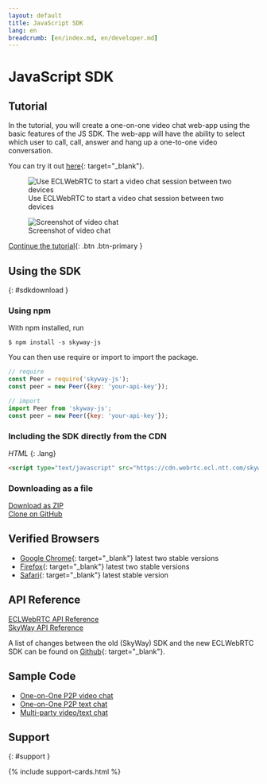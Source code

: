 ```yaml
---
layout: default
title: JavaScript SDK
lang: en
breadcrumb: [en/index.md, en/developer.md]
---
```


# JavaScript SDK

## Tutorial

In the tutorial, you will create a one-on-one video chat web-app using the basic features of the JS SDK.
The web-app will have the ability to select which user to call, call, answer and hang up a one-to-one video conversation.

You can try it out [here](https://webrtc.ecl.ntt.com/skyway-js-sdk-tutorial/){: target="_blank"}.

<figure class="figure">
  <img src="{{ site.baseurl }}/images/sdk-tutorial-top-image.png"
    class="figure-img img-fluid rounded" alt="Use ECLWebRTC to start a video chat session between two devices">
  <figcaption class="figure-caption">Use ECLWebRTC to start a video chat session between two devices</figcaption>
</figure>

<figure class="figure">
  <img src="{{ site.baseurl }}/images/js-tutorial-videchat.png"
    class="figure-img img-fluid rounded" alt="Screenshot of video chat">
  <figcaption class="figure-caption">Screenshot of video chat</figcaption>
</figure>

[Continue the tutorial](js-tutorial.html){: .btn .btn-primary }

## Using the SDK
{: #sdkdownload }

### Using npm

With npm installed, run

```
$ npm install -s skyway-js
```

You can then use require or import to import the package.

```js
// require
const Peer = require('skyway-js');
const peer = new Peer({key: 'your-api-key'});

// import
import Peer from 'skyway-js';
const peer = new Peer({key: 'your-api-key'});
```

### Including the SDK directly from the CDN

*HTML*
{: .lang}

```html
<script type="text/javascript" src="https://cdn.webrtc.ecl.ntt.com/skyway-latest.js"></script>
```

### Downloading as a file

<div class="d-sm-flex">
  <div class="pr-1 pb-2">
    <a href="https://github.com/skyway/skyway-js-sdk/archive/master.zip" class="btn btn-primary">Download as ZIP</a>
  </div>
  <div>
    <a href="https://github.com/skyway/skyway-js-sdk" class="btn btn-outline-primary" target="_blank">Clone on GitHub</a><br>
  </div>
</div>

##  Verified Browsers

- [Google Chrome](https://www.google.com/chrome){: target="_blank"} latest two stable versions
- [Firefox](https://www.mozilla.org/firefox/){: target="_blank"} latest two stable versions
- [Safari](https://www.apple.com/safari/){: target="_blank"} latest stable version

## API Reference

<div class="d-sm-flex">
  <div class="pr-1 pb-2">
    <a href="./js-reference/" class="btn btn-primary">ECLWebRTC API Reference</a>
  </div>
  <div class="pb-3">
    <a href="http://nttcom.github.io/skyway/en/docs/#JS" class="btn btn-outline-primary" target="_blank">SkyWay API Reference</a><br>
  </div>
</div>

A list of changes between the old (SkyWay) SDK and the new ECLWebRTC SDK can be found on  [Github](https://github.com/nttcom/skyway-sdk-migration-docs){: target="_blank"}.

## Sample Code

<div class="row">
  <div class="col-md-9 col-lg-7 col-xl-6">
    <ul class="list-group">
      <li class="list-group-item"><a href="https://github.com/skyway/skyway-js-sdk/tree/master/examples/p2p-media" target="_blank">One-on-One P2P video chat</a></li>
      <li class="list-group-item"><a href="https://github.com/skyway/skyway-js-sdk/tree/master/examples/p2p-data" target="_blank">One-on-One P2P text chat</a></li>
      <li class="list-group-item"><a href="https://github.com/skyway/skyway-js-sdk/tree/master/examples/room" target="_blank">Multi-party video/text chat</a></li>
    </ul>
  </div>
</div>

## Support
{: #support }

{% include support-cards.html %}
